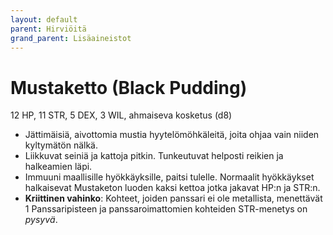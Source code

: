 ```yaml
---
layout: default
parent: Hirviöitä
grand_parent: Lisäaineistot
---
```


# Mustaketto (Black Pudding)

12 HP, 11 STR, 5 DEX, 3 WIL, ahmaiseva kosketus (d8)

- Jättimäisiä, aivottomia mustia hyytelömöhkäleitä, joita ohjaa vain niiden kyltymätön nälkä.
- Liikkuvat seiniä ja kattoja pitkin. Tunkeutuvat helposti reikien ja halkeamien läpi.
- Immuuni maallisille hyökkäyksille, paitsi tulelle. Normaalit hyökkäykset halkaisevat Mustaketon  luoden kaksi kettoa jotka jakavat HP:n ja STR:n.
- **Kriittinen vahinko**: Kohteet, joiden panssari ei ole metallista, menettävät 1 Panssaripisteen ja panssaroimattomien kohteiden STR-menetys on _pysyvä_.

